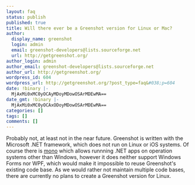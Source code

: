 ```yaml
---
layout: faq
status: publish
published: true
title: Will there ever be a Greenshot version for Linux or Mac?
author:
  display_name: greenshot
  login: admin
  email: greenshot-developers@lists.sourceforge.net
  url: http://getgreenshot.org/
author_login: admin
author_email: greenshot-developers@lists.sourceforge.net
author_url: http://getgreenshot.org/
wordpress_id: 604
wordpress_url: http://getgreenshot.org/?post_type=faq&#038;p=604
date: !binary |-
  MjAxMi0xMC0yOCAyMDoyMDowOSArMDEwMA==
date_gmt: !binary |-
  MjAxMi0xMC0yOCAxODoyMDowOSArMDEwMA==
categories: []
tags: []
comments: []
---
```

<p>Probably not, at least not in the near future. Greenshot is written with the Microsoft .NET framework, which does not run on Linux or iOS systems. Of course there is <a href="http://www.mono-project.com/" title="mono">mono</a> which allows runnning .NET apps on operation systems other than Windows, however it does neither support Windows Forms nor WPF, which would make it impossible to reuse Greenshot's existing code base. As we would rather not maintain multiple code bases, there are currently no plans to create a Greenshot version for Linux.</p>
